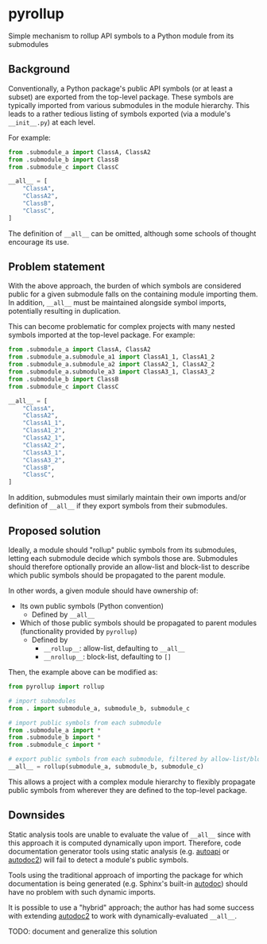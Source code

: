 # pyrollup
Simple mechanism to rollup API symbols to a Python module from its submodules

## Background

Conventionally, a Python package's public API symbols (or at least a subset) are exported from the top-level package. These symbols are typically imported from various submodules in the module hierarchy. This leads to a rather tedious listing of symbols exported (via a module's `__init__.py`) at each level.

For example:

```python
from .submodule_a import ClassA, ClassA2
from .submodule_b import ClassB
from .submodule_c import ClassC

__all__ = [
    "ClassA",
    "ClassA2",
    "ClassB",
    "ClassC",
]
```

The definition of `__all__` can be omitted, although some schools of thought encourage its use.

## Problem statement

With the above approach, the burden of which symbols are considered public for a given submodule falls on the containing module importing them. In addition, `__all__` must be maintained alongside symbol imports, potentially resulting in duplication.

This can become problematic for complex projects with many nested symbols imported at the top-level package. For example:

```python
from .submodule_a import ClassA, ClassA2
from .submodule_a.submodule_a1 import ClassA1_1, ClassA1_2
from .submodule_a.submodule_a2 import ClassA2_1, ClassA2_2
from .submodule_a.submodule_a3 import ClassA3_1, ClassA3_2
from .submodule_b import ClassB
from .submodule_c import ClassC

__all__ = [
    "ClassA",
    "ClassA2",
    "ClassA1_1",
    "ClassA1_2",
    "ClassA2_1",
    "ClassA2_2",
    "ClassA3_1",
    "ClassA3_2",
    "ClassB",
    "ClassC",
]
```

In addition, submodules must similarly maintain their own imports and/or definition of `__all__` if they export symbols from their submodules.

## Proposed solution

Ideally, a module should "rollup" public symbols from its submodules, letting each submodule decide which symbols those are. Submodules should therefore optionally provide an allow-list and block-list to describe which public symbols should be propagated to the parent module.

In other words, a given module should have ownership of:

- Its own public symbols (Python convention)
    - Defined by `__all__`
- Which of those public symbols should be propagated to parent modules (functionality provided by `pyrollup`)
    - Defined by
        - `__rollup__`: allow-list, defaulting to `__all__`
        - `__nrollup__`: block-list, defaulting to `[]`

Then, the example above can be modified as:

```python
from pyrollup import rollup

# import submodules
from . import submodule_a, submodule_b, submodule_c

# import public symbols from each submodule
from .submodule_a import *
from .submodule_b import *
from .submodule_c import *

# export public symbols from each submodule, filtered by allow-list/block-list
__all__ = rollup(submodule_a, submodule_b, submodule_c)
```

This allows a project with a complex module hierarchy to flexibly propagate public symbols from wherever they are defined to the top-level package.

## Downsides

Static analysis tools are unable to evaluate the value of `__all__` since with this approach it is computed dynamically upon import. Therefore, code documentation generator tools using static analysis (e.g. [autoapi](https://github.com/readthedocs/sphinx-autoapi) or [autodoc2](https://github.com/sphinx-extensions2/sphinx-autodoc2)) will fail to detect a module's public symbols.

Tools using the traditional approach of importing the package for which documentation is being generated (e.g. Sphinx's built-in [autodoc](https://www.sphinx-doc.org/en/master/usage/extensions/autodoc.html)) should have no problem with such dynamic imports.

It is possible to use a "hybrid" approach; the author has had some success with extending [autodoc2](https://github.com/sphinx-extensions2/sphinx-autodoc2) to work with dynamically-evaluated `__all__`. 

TODO: document and generalize this solution
